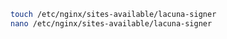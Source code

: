 ﻿```sh
touch /etc/nginx/sites-available/lacuna-signer
nano /etc/nginx/sites-available/lacuna-signer
```
